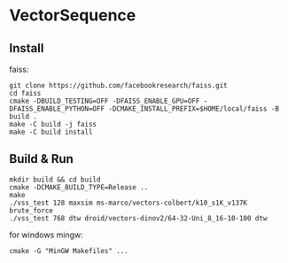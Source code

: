 # VectorSequence

## Install

faiss:

```
git clone https://github.com/facebookresearch/faiss.git
cd faiss
cmake -DBUILD_TESTING=OFF -DFAISS_ENABLE_GPU=OFF -DFAISS_ENABLE_PYTHON=OFF -DCMAKE_INSTALL_PREFIX=$HOME/local/faiss -B build .
make -C build -j faiss
make -C build install
```

## Build & Run

```
mkdir build && cd build
cmake -DCMAKE_BUILD_TYPE=Release ..
make
./vss_test 128 maxsim ms-marco/vectors-colbert/k10_s1K_v137K brute_force
./vss_test 768 dtw droid/vectors-dinov2/64-32-Uni_8_16-10-100 dtw
```



for windows mingw:

```
cmake -G "MinGW Makefiles" ...
```